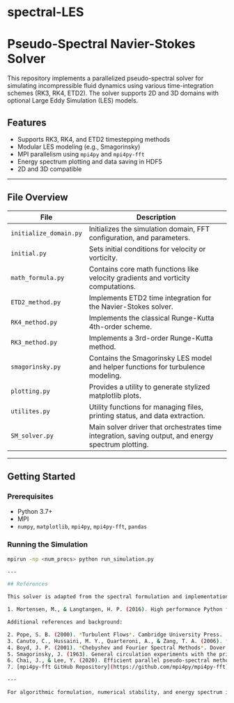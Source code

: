# spectral-LES

# Pseudo-Spectral Navier-Stokes Solver

This repository implements a parallelized pseudo-spectral solver for simulating incompressible fluid dynamics using various time-integration schemes (RK3, RK4, ETD2). The solver supports 2D and 3D domains with optional Large Eddy Simulation (LES) models.

## Features

- Supports RK3, RK4, and ETD2 timestepping methods
- Modular LES modeling (e.g., Smagorinsky)
- MPI parallelism using `mpi4py` and `mpi4py-fft`
- Energy spectrum plotting and data saving in HDF5
- 2D and 3D compatible

---

## File Overview

| File | Description |
|------|-------------|
| `initialize_domain.py` | Initializes the simulation domain, FFT configuration, and parameters. |
| `initial.py` | Sets initial conditions for velocity or vorticity. |
| `math_formula.py` | Contains core math functions like velocity gradients and vorticity computations. |
| `ETD2_method.py` | Implements ETD2 time integration for the Navier-Stokes solver. |
| `RK4_method.py` | Implements the classical Runge-Kutta 4th-order scheme. |
| `RK3_method.py` | Implements a 3rd-order Runge-Kutta method. |
| `smagorinsky.py` | Contains the Smagorinsky LES model and helper functions for turbulence modeling. |
| `plotting.py` | Provides a utility to generate stylized matplotlib plots. |
| `utilites.py` | Utility functions for managing files, printing status, and data extraction. |
| `SM_solver.py` | Main solver driver that orchestrates time integration, saving output, and energy spectrum plotting. |

---

## Getting Started

### Prerequisites

- Python 3.7+
- MPI
- `numpy`, `matplotlib`, `mpi4py`, `mpi4py-fft`, `pandas`

### Running the Simulation

```bash
mpirun -np <num_procs> python run_simulation.py

---

## References

This solver is adapted from the spectral formulation and implementation presented in:

1. Mortensen, M., & Langtangen, H. P. (2016). High performance Python for direct numerical simulations of turbulent flows. *Computer Physics Communications*, 203, 53–65. https://doi.org/10.1016/j.cpc.2016.02.005

Additional references and background:

2. Pope, S. B. (2000). *Turbulent Flows*. Cambridge University Press.  
3. Canuto, C., Hussaini, M. Y., Quarteroni, A., & Zang, T. A. (2006). *Spectral Methods: Fundamentals in Single Domains*. Springer.  
4. Boyd, J. P. (2001). *Chebyshev and Fourier Spectral Methods*. Dover Publications.  
5. Smagorinsky, J. (1963). General circulation experiments with the primitive equations: I. The basic experiment. *Monthly Weather Review*, 91(3), 99–164.  
6. Chai, J., & Lee, Y. (2020). Efficient parallel pseudo-spectral method using MPI. *Journal of Computational Physics*, 419, 109676.  
7. [mpi4py-fft GitHub Repository](https://github.com/mpi4py/mpi4py-fft): A Python package for FFT using MPI.

---

For algorithmic formulation, numerical stability, and energy spectrum interpretation, please refer to the cited works.

